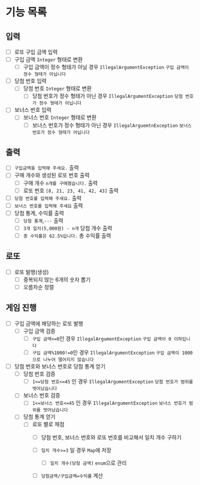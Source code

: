 # 기능 목록
## 입력 
- [ ] 로또 구입 금액 입력
 - [ ] 구입 금액 `Integer` 형태로 변환 
   - [ ] 구입 금액이 정수 형태가 아닐 경우 `IllegalArgumentException` `구입 금액이 정수 형태가 아닙니다`
- [ ] 당첨 번호 입력
  - [ ] 당첨 번호 `Integer` 형태로 변환
    - [ ] 당첨 번호가 정수 형태가 아닌 경우 `IllegalArgumentException` `당첨 번호가 정수 형태가 아닙니다`
- [ ] 보너스 번호 입력
  - [ ] 보너스 번호 `Integer` 형태로 변환 
    - [ ] 보너스 번호가 정수 형태가 아닌 경우 `IllegalArguemtnException` `보너스 번호가 정수 형태가 아닙니다`
## 출력 
- [ ] `구입금액을 입력해 주세요.` 출력 
- [ ] 구매 개수와 생성된 로또 번호 출력
  - [ ] 구매 개수 `n개를 구매했습니다.` 출력 
  - [ ] 로또 번호 `[8, 21, 23, 41, 42, 43]` 출력 
- [ ] `당첨 번호를 입력해 주세요.` 출력 
- [ ] `보너스 번호를 입력해 주세요` 출력 
- [ ] 당첨 통계, 수익률 출력 
  - [ ] `당첨 통계`,`---` 출력 
  - [ ] `3개 일치(5,000원) - n개` 당첨 개수 출력 
  - [ ] `총 수익률은 62.5%입니다.` 총 수익률 출력
## 로또 
- [ ] 로또 발행(생성)
  - [ ] 중복되지 않는 6개의 숫자 뽑기 
  - [ ] 오름차순 정렬 
## 게임 진행 
- [ ] 구입 금액에 해당하는 로또 발행 
  - [ ] 구입 금액 검증 
    - [ ] `구입 금액<=0`인 경우 `IllegalArgumentException` `구입 금액이 0 이하입니다` 
    - [ ] `구입 금액%1000!=0`인 경우 `IllegalArgumentException` `구입 금액이 1000으로 나누어 떨어지지 않습니다`
- [ ] 당첨 번호와 보너스 번호로 당첨 통계 얻기
  - [ ] 당첨 번호 검증 
    - [ ] `1<=당첨 번호<=45` 인 경우 `IllegalArgumentException` `당첨 번호가 범위를 벗어났습니다`
  - [ ] 보너스 번호 검증
    - [ ] `1<=보너스 번호<=45` 인 경우 `IllegalArgumentException` `보너스 번호가 범위를 벗어났습니다`
  - [ ] 당첨 통계 얻기 
    - [ ] 로또 별로 채점
      - [ ] 당첨 번호, 보너스 번호와 로또 번호를 비교해서 일치 개수 구하기
      - [ ] `일치 개수>=3` 일 경우 `Map`에 저장
        - [ ] `일치 개수(당첨 금액)` `enum`으로 관리
      - [ ] `당첨금액/구입금액=수익률` 계산 

      



